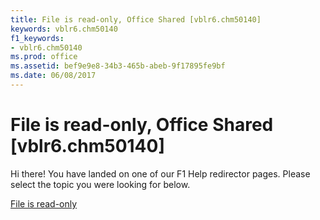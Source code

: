 ```yaml
---
title: File is read-only, Office Shared [vblr6.chm50140]
keywords: vblr6.chm50140
f1_keywords:
- vblr6.chm50140
ms.prod: office
ms.assetid: bef9e9e8-34b3-465b-abeb-9f17895fe9bf
ms.date: 06/08/2017
---
```



# File is read-only, Office Shared [vblr6.chm50140]

Hi there! You have landed on one of our F1 Help redirector pages. Please select the topic you were looking for below.

[File is read-only](http://msdn.microsoft.com/library/fb987a93-8e45-41a0-4bd2-6c75357bcbc1%28Office.15%29.aspx)

